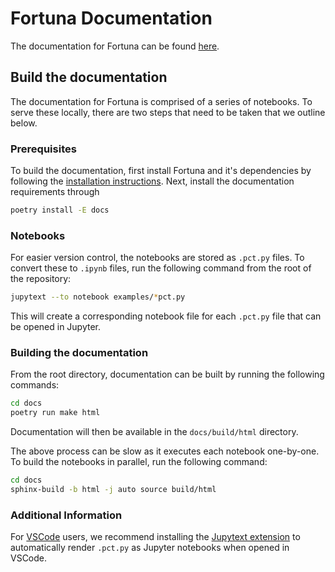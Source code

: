 # Fortuna Documentation

The documentation for Fortuna can be found [here](https://aws-fortuna.readthedocs.io/en/latest/).

## Build the documentation

The documentation for Fortuna is comprised of a series of notebooks. To serve these locally, there are two steps that need to be taken that we outline below.

### Prerequisites

To build the documentation, first install Fortuna and it's dependencies by following the [installation instructions](https://github.com/awslabs/fortuna#installation). Next, install the documentation requirements through
```bash
poetry install -E docs
```

### Notebooks

For easier version control, the notebooks are stored as `.pct.py` files. To convert these to `.ipynb` files, run the following command from the root of the repository:

```bash
jupytext --to notebook examples/*pct.py
```

This will create a corresponding notebook file for each `.pct.py` file that can be opened in Jupyter.

### Building the documentation

From the root directory, documentation can be built by running the following commands:

```bash
cd docs
poetry run make html
```

Documentation will then be available in the `docs/build/html` directory.

The above process can be slow as it executes each notebook one-by-one. To build the notebooks in parallel, run the following command:

```bash
cd docs
sphinx-build -b html -j auto source build/html
```


### Additional Information

For [VSCode](https://code.visualstudio.com/) users, we recommend installing the [Jupytext extension](https://marketplace.visualstudio.com/items?itemName=congyiwu.vscode-jupytext) to automatically render `.pct.py` as Jupyter notebooks when opened in VSCode.
